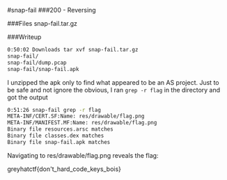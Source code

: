 #snap-fail
###200 - Reversing

###Files
snap-fail.tar.gz

###Writeup
```bash
0:50:02 Downloads tar xvf snap-fail.tar.gz 
snap-fail/
snap-fail/dump.pcap
snap-fail/snap-fail.apk
``` 

I unzipped the apk only to find what appeared to be an AS project. Just to be safe and not ignore the obvious, I ran
`grep -r flag` in the  directory and got the output
```bash
0:51:26 snap-fail grep -r flag
META-INF/CERT.SF:Name: res/drawable/flag.png
META-INF/MANIFEST.MF:Name: res/drawable/flag.png
Binary file resources.arsc matches
Binary file classes.dex matches
Binary file snap-fail.apk matches
```

Navigating to res/drawable/flag.png reveals the flag:

greyhatctf{don't_hard_code_keys_bois}

